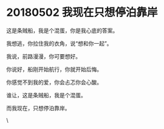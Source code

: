 # 20180502 我现在只想停泊靠岸

这是条贼船，我是个混蛋，你是我心底的答案。

我想逃，你拉住我的衣角，说“想和你一起”。

我说，前路漫漫，你可要想好。

你说好，船刚开始航行，你就开始后悔。

你感觉不到我的爱，你会忐忑你会心酸。

谁让，这是条贼船，我是个混蛋。

而我现在，只想停泊靠岸。

\
